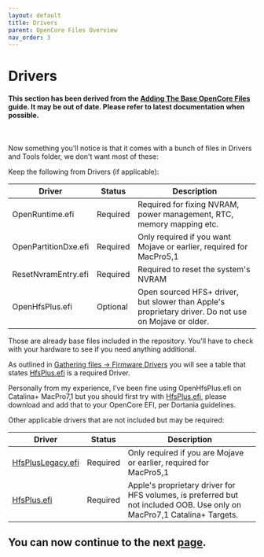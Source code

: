 ```yaml
---
layout: default
title: Drivers
parent: OpenCore Files Overview
nav_order: 3
---
```


# Drivers
#### This section has been derived from the <a href="https://dortania.github.io/OpenCore-Install-Guide/installer-guide/opencore-efi.html">Adding The Base OpenCore Files</a> guide. It may be out of date. Please refer to latest documentation when possible.

<br>

Now something you'll notice is that it comes with a bunch of files in Drivers and Tools folder, we don't want most of these:

Keep the following from Drivers (if applicable):

| Driver  | Status | Description |
| ----- | ----- | ----- |
| OpenRuntime.efi | Required | Required for fixing NVRAM, power management, RTC, memory mapping etc. |
| OpenPartitionDxe.efi | Required | Only required if you want Mojave or earlier, required for MacPro5,1 |
| ResetNvramEntry.efi | Required | Required to reset the system's NVRAM |
| OpenHfsPlus.efi | Optional | Open sourced HFS+ driver, but slower than Apple's proprietary driver. Do not use on Mojave or older. |

Those are already base files included in the repository. You'll have to check with your hardware to see if you need anything additional. 

As outlined in [Gathering files -> Firmware Drivers](https://dortania.github.io/OpenCore-Install-Guide/ktext.html#firmware-drivers) you will see a table that states [HfsPlus.efi](https://github.com/acidanthera/OcBinaryData/blob/master/Drivers/HfsPlus.efi) is a required Driver.

Personally from my experience, I've been fine using OpenHfsPlus.efi on Catalina+ MacPro7,1 but you should first try with [HfsPlus.efi](https://github.com/acidanthera/OcBinaryData/blob/master/Drivers/HfsPlus.efi), please download and add that to your OpenCore EFI, per Dortania guidelines.

Other applicable drivers that are not included but may be required:

| Driver  | Status | Description |
| ----- | ----- | ----- |
| [HfsPlusLegacy.efi](https://github.com/acidanthera/OcBinaryData/blob/master/Drivers/HfsPlusLegacy.efi) | Required | Only required if you are Mojave or earlier, required for MacPro5,1 |
| [HfsPlus.efi](https://github.com/acidanthera/OcBinaryData/blob/master/Drivers/HfsPlus.efi) | Required | Apple's proprietary driver for HFS volumes, is preferred but not included OOB. Use only on MacPro7,1 Catalina+ Targets. |

## You can now continue to the next <a href="../03-Kexts">page</a>.
